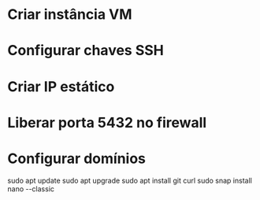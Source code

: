 # Criar instância VM
# Configurar chaves SSH
# Criar IP estático
# Liberar porta 5432 no firewall
# Configurar domínios

sudo apt update
sudo apt upgrade
sudo apt install git curl
sudo snap install nano --classic